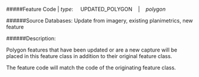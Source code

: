 #####Feature Code | *type*:&nbsp;&nbsp;&nbsp;&nbsp;&nbsp;UPDATED_POLYGON&nbsp;&nbsp;&nbsp; | &nbsp;&nbsp;&nbsp;*polygon*

######Source Databases: Update from imagery, existing planimetrics, new feature

######Description:

Polygon features that have been updated or are a new capture will be placed in this
feature class in addition to their original feature class.

The feature code will match the code of the originating feature class.
